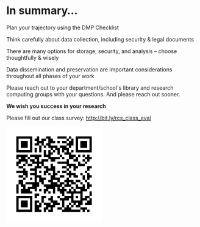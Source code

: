 # In summary…

Plan your trajectory using the DMP Checklist

Think carefully about data collection\, including security & legal documents

There are many options for storage\, security\, and analysis – choose thoughtfully & wisely

Data dissemination and preservation are important considerations throughout all phases of your work

Please reach out to your department/school's library and research computing groups with your questions\. And please reach out sooner\.

__We wish you success in your research__

Please fill out our class survey: [http://bit\.ly/rcs\_class\_eval](http://bit.ly/rcs_class_eval)

![](images/RDM%20workshop%20slides30.png)

